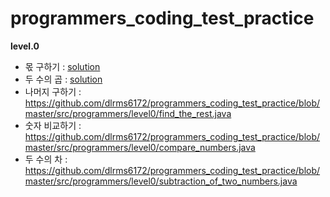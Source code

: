 # programmers_coding_test_practice
**level.0**
- 몫 구하기 : 
[solution](https://github.com/dlrms6172/programmers_coding_test_practice/blob/master/src/programmers/level0/find_a_share.java)
- 두 수의 곱 : 
[solution](https://github.com/dlrms6172/programmers_coding_test_practice/blob/master/src/programmers/level0/product_of_two_numbers.java)
- 나머지 구하기 : https://github.com/dlrms6172/programmers_coding_test_practice/blob/master/src/programmers/level0/find_the_rest.java
- 숫자 비교하기 : https://github.com/dlrms6172/programmers_coding_test_practice/blob/master/src/programmers/level0/compare_numbers.java
- 두 수의 차 : https://github.com/dlrms6172/programmers_coding_test_practice/blob/master/src/programmers/level0/subtraction_of_two_numbers.java
